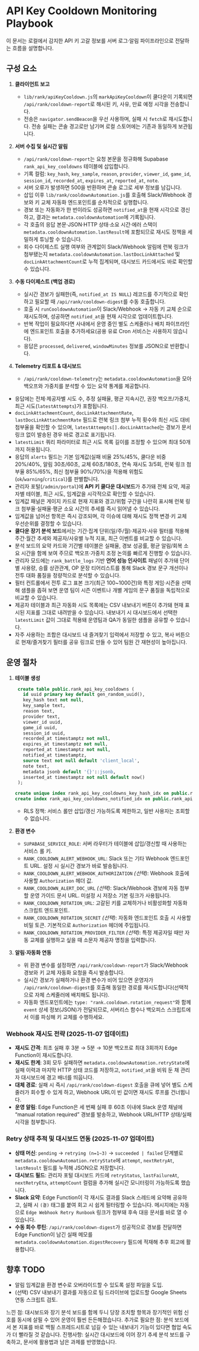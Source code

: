 # API Key Cooldown Monitoring Playbook

이 문서는 로컬에서 감지한 API 키 고갈 정보를 서버 로그·알림 파이프라인으로 전달하는 흐름을 설명합니다.

## 구성 요소

1. **클라이언트 보고**
   - `lib/rank/apiKeyCooldown.js`의 `markApiKeyCooldown`이 쿨다운이 기록되면 `/api/rank/cooldown-report`로 해시된 키, 사유, 만료 예정 시각을 전송합니다.
   - 전송은 `navigator.sendBeacon`을 우선 사용하며, 실패 시 `fetch`로 재시도합니다. 전송 실패는 콘솔 경고로만 남기며 로컬 스토어에는 기존과 동일하게 보관됩니다.

2. **서버 수집 및 실시간 알림**
   - `/api/rank/cooldown-report`는 요청 본문을 정규화해 Supabase `rank_api_key_cooldowns` 테이블에 삽입합니다.
   - 기록 컬럼: `key_hash`, `key_sample`, `reason`, `provider`, `viewer_id`, `game_id`, `session_id`, `recorded_at`, `expires_at`, `reported_at`, `note`.
   - 서버 오류가 발생하면 500을 반환하며 콘솔 로그로 세부 정보를 남깁니다.
   - 삽입 이후 `lib/rank/cooldownAutomation.js`를 호출해 Slack/Webhook 경보와 키 교체 자동화 엔드포인트를 순차적으로 실행합니다.
   - 경보 또는 자동화가 한 번이라도 성공하면 `notified_at`을 현재 시각으로 갱신하고, 결과는 `metadata.cooldownAutomation`에 기록됩니다.
   - 각 호출의 응답 본문·JSON·HTTP 상태·소요 시간·에러 스택이 `metadata.cooldownAutomation.lastResult`에 포함되므로 재시도 정책을 세밀하게 튜닝할 수 있습니다.
   - 회수 다이제스트 실행 여부와 관계없이 Slack/Webhook 알림에 런북 링크가 첨부됐는지 `metadata.cooldownAutomation.lastDocLinkAttached` 및 `docLinkAttachmentCount`로 누적 집계되며, 대시보드 카드에서도 바로 확인할 수 있습니다.

3. **수동 다이제스트 (백업 경로)**
   - 실시간 경보가 실패한(즉, `notified_at IS NULL`) 레코드를 주기적으로 확인하고 필요할 때 `/api/rank/cooldown-digest`를 수동 호출합니다.
   - 호출 시 `runCooldownAutomation`이 Slack/Webhook → 자동 키 교체 순으로 재시도하며, 성공하면 `notified_at`을 현재 시각으로 업데이트합니다.
   - 반복 작업이 필요하다면 사내에서 운영 중인 별도 스케줄러나 배치 파이프라인에 엔드포인트 호출을 추가하세요(공용 유료 Cron 서비스는 사용하지 않습니다).
   - 응답은 `processed`, `delivered`, `windowMinutes` 정보를 JSON으로 반환합니다.

4. **Telemetry 리포트 & 대시보드**
   - `/api/rank/cooldown-telemetry`는 `metadata.cooldownAutomation`을 모아 백오프와 가중치를 분석할 수 있는 요약 통계를 제공합니다.
  - 응답에는 전체·제공자별 시도 수, 추정 실패율, 평균 지속시간, 권장 백오프/가중치, 최근 시도(`latestAttempts`)가 포함됩니다.
  - `docLinkAttachmentCount`, `docLinkAttachmentRate`, `lastDocLinkAttachmentRate` 필드로 런북 링크 첨부 누적 횟수와 최신 시도 대비 첨부율을 확인할 수 있으며, `latestAttempts[].docLinkAttached`는 경보가 문서 링크 없이 발송된 경우 바로 경고로 표기됩니다.
  - `latestLimit` 쿼리 파라미터로 최근 시도 목록 길이를 조정할 수 있으며 최대 50개까지 허용됩니다.
  - 응답의 `alerts` 필드는 기본 임계값(실패 비율 25%/45%, 쿨다운 비중 20%/40%, 알림 30초/60초, 교체 60초/180초, 연속 재시도 3/5회, 런북 링크 첨부율 85%/65%, 최신 첨부율 90%/70%)을 적용해 위험도(`ok`/`warning`/`critical`)를 판별합니다.
  - 관리자 포털(`/admin/portal`)에 **API 키 쿨다운 대시보드**가 추가돼 전체 요약, 제공자별 테이블, 최근 시도, 임계값을 시각적으로 확인할 수 있습니다.
  - 임계값 패널은 게이지 카드로 현재 지표와 경고/위험 구간을 나란히 표시해 런북 링크 첨부율·실패율·평균 소요 시간의 추세를 즉시 읽어낼 수 있습니다.
  - 임계값을 넘어선 항목은 즉시 강조되며, 각 이슈에 대해 재시도 정책 변경·키 교체 우선순위를 결정할 수 있습니다.
  - **쿨다운 장기 분석 보드**에서는 기간·집계 단위(일/주/월)·제공자·사유 필터를 적용해 주간·월간 추세와 제공자/사유별 누적 지표, 최근 이벤트를 비교할 수 있습니다.
  - 분석 보드의 요약 카드와 기간별 테이블은 실패율, 경보 성공률, 평균 알림/회복 소요 시간을 함께 보여 주므로 백오프·가중치 조정 논의를 빠르게 진행할 수 있습니다.
  - 관리자 모드에는 `rank_battle_logs` 기반 **언어 성능 인사이트** 패널이 추가돼 단어별 사용량, 승률 상관관계, OP 문장 티어리스트를 통해 Slack 경보 문구 개선이나 전투 대화 품질을 정량적으로 분석할 수 있습니다.
  - 필터 컨트롤에서 전투 로그 표본 크기(최근 100~1000건)와 특정 게임·시즌을 선택해 샘플을 좁혀 보면 운영 팀이 시즌 이벤트나 개별 게임의 문구 품질을 독립적으로 비교할 수 있습니다.
  - 제공자 테이블과 최근 자동화 시도 목록에는 CSV 내보내기 버튼이 추가돼 현재 표시된 지표를 그대로 내려받을 수 있습니다. 내보내기 시 대시보드에서 선택한 `latestLimit` 값이 그대로 적용돼 운영팀과 QA가 동일한 샘플을 공유할 수 있습니다.
  - 자주 사용하는 조합은 대시보드 내 즐겨찾기 입력에서 저장할 수 있고, 복사 버튼으로 현재/즐겨찾기 필터를 공유 링크로 만들 수 있어 팀원 간 재현성이 높아집니다.

## 운영 절차

1. **테이블 생성**
   ```sql
    create table public.rank_api_key_cooldowns (
      id uuid primary key default gen_random_uuid(),
      key_hash text not null,
      key_sample text,
      reason text,
      provider text,
      viewer_id uuid,
      game_id uuid,
      session_id uuid,
      recorded_at timestamptz not null,
      expires_at timestamptz not null,
      reported_at timestamptz not null,
      notified_at timestamptz,
      source text not null default 'client_local',
      note text,
      metadata jsonb default '{}'::jsonb,
      inserted_at timestamptz not null default now()
    );

   create unique index rank_api_key_cooldowns_key_hash_idx on public.rank_api_key_cooldowns (key_hash);
   create index rank_api_key_cooldowns_notified_idx on public.rank_api_key_cooldowns (notified_at, recorded_at desc);
   ```
   - RLS 정책: 서비스 롤만 삽입/갱신 가능하도록 제한하고, 일반 사용자는 조회할 수 없습니다.

2. **환경 변수**
   - `SUPABASE_SERVICE_ROLE`: 서버 라우터가 테이블에 삽입/갱신할 때 사용하는 서비스 롤 키.
   - `RANK_COOLDOWN_ALERT_WEBHOOK_URL`: Slack 또는 기타 Webhook 엔드포인트 URL. 설정 시 실시간 경보가 바로 발송됩니다.
   - `RANK_COOLDOWN_ALERT_WEBHOOK_AUTHORIZATION` *(선택)*: Webhook 호출에 사용할 `Authorization` 헤더 값.
   - `RANK_COOLDOWN_ALERT_DOC_URL` *(선택)*: Slack/Webhook 경보에 자동 첨부할 운영 가이드 문서 URL. 미설정 시 저장소 기본 링크가 사용됩니다.
   - `RANK_COOLDOWN_ROTATION_URL`: 고갈된 키를 교체하거나 비활성화할 자동화 스크립트 엔드포인트.
   - `RANK_COOLDOWN_ROTATION_SECRET` *(선택)*: 자동화 엔드포인트 호출 시 사용할 비밀 토큰. 기본적으로 `Authorization` 헤더에 주입됩니다.
   - `RANK_COOLDOWN_ROTATION_PROVIDER_FILTER` *(선택)*: 특정 제공자일 때만 자동 교체를 실행하고 싶을 때 소문자 제공자 명칭을 입력합니다.

3. **알림·자동화 연동**
   - 위 환경 변수를 설정하면 `/api/rank/cooldown-report`가 Slack/Webhook 경보와 키 교체 자동화 요청을 즉시 발송합니다.
   - 실시간 경보가 실패하거나 환경 변수가 비어 있으면 운영자가 `/api/rank/cooldown-digest`를 호출해 동일한 경로를 재시도합니다(선택적으로 자체 스케줄러에 배치해도 됩니다).
   - 자동화 엔드포인트에는 `type: "rank.cooldown.rotation_request"`와 함께 `event` 상세 정보(JSON)가 전달되므로, 서버리스 함수나 백오피스 스크립트에서 이를 파싱해 키 교체를 수행하세요.

### Webhook 재시도 전략 (2025-11-07 업데이트)
- **재시도 간격**: 최초 실패 후 3분 → 5분 → 10분 백오프로 최대 3회까지 Edge Function이 재시도합니다.
- **재시도 한계**: 3회 모두 실패하면 `metadata.cooldownAutomation.retryState`에 실패 이력과 마지막 HTTP 상태 코드를 저장하고, `notified_at`을 비워 둔 채 관리자 대시보드에 경고 배너를 띄웁니다.
- **대체 경로**: 실패 시 즉시 `/api/rank/cooldown-digest` 호출을 큐에 넣어 별도 스케줄러가 회수할 수 있게 하고, Webhook URL이 빈 값이면 재시도 루프를 건너뜁니다.
- **운영 알림**: Edge Function은 세 번째 실패 후 60초 이내에 Slack 운영 채널에 “manual rotation required” 경보를 발송하고, Webhook URL/HTTP 상태/실패 시각을 첨부합니다.

### Retry 상태 추적 및 대시보드 연동 (2025-11-07 업데이트)
- **상태 머신**: `pending` → `retrying (n=1~3)` → `succeeded | failed` 단계별로 `metadata.cooldownAutomation.retryState`에 `attempt`, `nextRetryAt`, `lastResult` 필드를 누적해 JSON으로 저장합니다.
- **대시보드 필드**: 관리자 포털 대시보드 카드에 `retryStatus`, `lastFailureAt`, `nextRetryEta`, `attemptCount` 컬럼을 추가해 실시간 모니터링이 가능하도록 했습니다.
- **Slack 요약**: Edge Function이 각 재시도 결과를 Slack 스레드에 요약해 공유하고, 실패 시 `(결)` 태그를 붙여 회고 시 쉽게 필터링할 수 있습니다. 메시지에는 자동으로 `Edge Webhook Retry Runbook` 링크가 첨부돼 후속 대응 문서를 바로 열 수 있습니다.
- **수동 회수 루틴**: `/api/rank/cooldown-digest`가 성공적으로 경보를 전달하면 Edge Function이 남긴 실패 메모를 `metadata.cooldownAutomation.digestRecovery` 필드에 적재해 추후 회고에 활용합니다.

## 향후 TODO

 - 알림 임계값을 환경 변수로 오버라이드할 수 있도록 설정 파일을 도입.
 - (선택) CSV 내보내기 결과를 자동으로 팀 드라이브에 업로드할 Google Sheets 연동 스크립트 검토.

느낀 점: 대시보드와 장기 분석 보드를 함께 두니 당장 조치할 항목과 장기적인 위험 신호를 동시에 살필 수 있어 운영이 훨씬 든든해졌습니다.
추가로 필요한 점: 분석 보드에서 본 지표를 바로 백필 스프레드시트로 넘길 수 있는 내보내기 기능이 있다면 협업 속도가 더 빨라질 것 같습니다.
진행사항: 실시간 대시보드에 이어 장기 추세 분석 보드를 구축하고, 문서에 활용법과 남은 과제를 반영했습니다.
